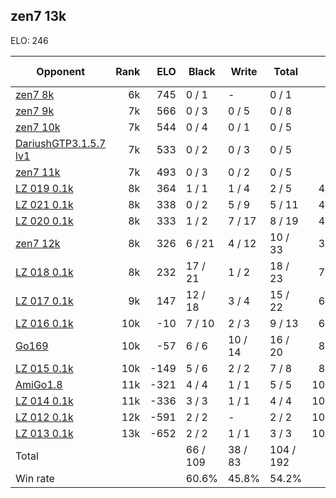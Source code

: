 ## zen7 13k ##

ELO: 246

Opponent | Rank | ELO | Black | Write | Total | Win rate
---------|-----:|----:|-------|-------|-------|-------:
[zen7 8k](zen7%208k.md) | 6k | 745 | 0 / 1 | - | 0 / 1 | 0.0%
[zen7 9k](zen7%209k.md) | 7k | 566 | 0 / 3 | 0 / 5 | 0 / 8 | 0.0%
[zen7 10k](zen7%2010k.md) | 7k | 544 | 0 / 4 | 0 / 1 | 0 / 5 | 0.0%
[DariushGTP3.1.5.7 lv1](DariushGTP3.1.5.7%20lv1.md) | 7k | 533 | 0 / 2 | 0 / 3 | 0 / 5 | 0.0%
[zen7 11k](zen7%2011k.md) | 7k | 493 | 0 / 3 | 0 / 2 | 0 / 5 | 0.0%
[LZ 019 0.1k](LZ%20019%200.1k.md) | 8k | 364 | 1 / 1 | 1 / 4 | 2 / 5 | 40.0%
[LZ 021 0.1k](LZ%20021%200.1k.md) | 8k | 338 | 0 / 2 | 5 / 9 | 5 / 11 | 45.5%
[LZ 020 0.1k](LZ%20020%200.1k.md) | 8k | 333 | 1 / 2 | 7 / 17 | 8 / 19 | 42.1%
[zen7 12k](zen7%2012k.md) | 8k | 326 | 6 / 21 | 4 / 12 | 10 / 33 | 30.3%
[LZ 018 0.1k](LZ%20018%200.1k.md) | 8k | 232 | 17 / 21 | 1 / 2 | 18 / 23 | 78.3%
[LZ 017 0.1k](LZ%20017%200.1k.md) | 9k | 147 | 12 / 18 | 3 / 4 | 15 / 22 | 68.2%
[LZ 016 0.1k](LZ%20016%200.1k.md) | 10k | -10 | 7 / 10 | 2 / 3 | 9 / 13 | 69.2%
[Go169](Go169.md) | 10k | -57 | 6 / 6 | 10 / 14 | 16 / 20 | 80.0%
[LZ 015 0.1k](LZ%20015%200.1k.md) | 10k | -149 | 5 / 6 | 2 / 2 | 7 / 8 | 87.5%
[AmiGo1.8](AmiGo1.8.md) | 11k | -321 | 4 / 4 | 1 / 1 | 5 / 5 | 100.0%
[LZ 014 0.1k](LZ%20014%200.1k.md) | 11k | -336 | 3 / 3 | 1 / 1 | 4 / 4 | 100.0%
[LZ 012 0.1k](LZ%20012%200.1k.md) | 12k | -591 | 2 / 2 | - | 2 / 2 | 100.0%
[LZ 013 0.1k](LZ%20013%200.1k.md) | 13k | -652 | 2 / 2 | 1 / 1 | 3 / 3 | 100.0%
Total | | | 66 / 109 | 38 / 83 | 104 / 192 | 
Win rate| | | 60.6% | 45.8% | 54.2% | 
